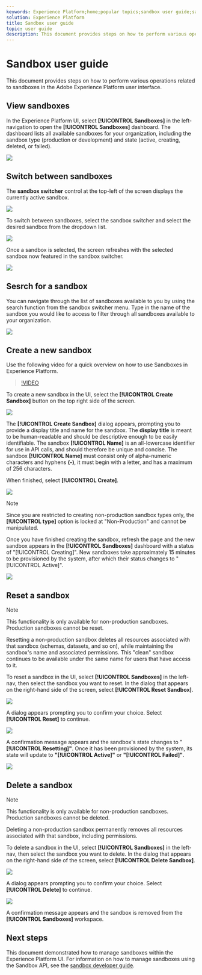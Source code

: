 ```yaml
---
keywords: Experience Platform;home;popular topics;sandbox user guide;sandbox guide
solution: Experience Platform
title: Sandbox user guide
topic: user guide
description: This document provides steps on how to perform various operations related to sandboxes in the Adobe Experience Platform user interface.
---
```


# Sandbox user guide

This document provides steps on how to perform various operations related to sandboxes in the Adobe Experience Platform user interface.

## View sandboxes

In the Experience Platform UI, select **[!UICONTROL Sandboxes]** in the left-navigation to open the **[!UICONTROL Sandboxes]** dashboard. The dashboard lists all available sandboxes for your organization, including the sandbox type (production or development) and state (active, creating, deleted, or failed).

![](../images/ui/view-sandboxes.png)

## Switch between sandboxes

The **sandbox switcher** control at the top-left of the screen displays the currently active sandbox.

![](../images/ui/sandbox-switcher.png)

To switch between sandboxes, select the sandbox switcher and select the desired sandbox from the dropdown list.

![](../images/ui/switcher-menu.png)

Once a sandbox is selected, the screen refreshes with the selected sandbox now featured in the sandbox switcher.

![](../images/ui/switched.png)

## Sesrch for a sandbox

You can navigate through the list of sandboxes available to you by using the search function from the sandbox switcher menu. Type in the name of the sandbox you would like to access to filter through all sandboxes available to your organization.

![](../images/ui/sandbox-search.png)

## Create a new sandbox

Use the following video for a quick overview on how to use Sandboxes in Experience Platform.

>[!VIDEO](https://video.tv.adobe.com/v/29838/?quality=12&learn=on)

To create a new sandbox in the UI, select the **[!UICONTROL Create Sandbox]** button on the top right side of the screen.

![](../images/ui/create-sandbox.png)

The **[!UICONTROL Create Sandbox]** dialog appears, prompting you to provide a display title and name for the sandbox. The **display title** is meant to be human-readable and should be descriptive enough to be easily identifiable. The sandbox **[!UICONTROL Name]** is an all-lowercase identifier for use in API calls, and should therefore be unique and concise. The sandbox **[!UICONTROL Name]** must consist only of alpha-numeric characters and hyphens **(-)**, it must begin with a letter, and has a maximum of 256 characters.

When finished, select **[!UICONTROL Create]**.

![](../images/ui/create-dialog.png)

>[!NOTE]
>
>Since you are restricted to creating non-production sandbox types only, the **[!UICONTROL type]** option is locked at "Non-Production" and cannot be manipulated.

Once you have finished creating the sandbox, refresh the page and the new sandbox appears in the **[!UICONTROL Sandboxes]** dashboard with a status of "[!UICONTROL Creating]". New sandboxes take approximately 15 minutes to be provisioned by the system, after which their status changes to "[!UICONTROL Active]".

![](../images/ui/creating.png)

## Reset a sandbox

>[!NOTE]
>
>This functionality is only available for non-production sandboxes. Production sandboxes cannot be reset.

Resetting a non-production sandbox deletes all resources associated with that sandbox (schemas, datasets, and so on), while maintaining the sandbox's name and associated permissions. This "clean" sandbox continues to be available under the same name for users that have access to it.

To reset a sandbox in the UI, select **[!UICONTROL Sandboxes]** in the left-nav, then select the sandbox you want to reset. In the dialog that appears on the right-hand side of the screen, select **[!UICONTROL Reset Sandbox]**.

![](../images/ui/reset-sandbox.png)

A dialog appears prompting you to confirm your choice. Select **[!UICONTROL Reset]** to continue.

![](../images/ui/reset-confirm.png)

A confirmation message appears and the sandbox's state changes to "**[!UICONTROL Resetting]"**. Once it has been provisioned by the system, its state will update to **"[!UICONTROL Active]"** or **"[!UICONTROL Failed]"**.

![](../images/ui/resetting.png)

## Delete a sandbox

>[!NOTE]
>
>This functionality is only available for non-production sandboxes. Production sandboxes cannot be deleted.

Deleting a non-production sandbox permanently removes all resources associated with that sandbox, including permissions.

 To delete a sandbox in the UI, select **[!UICONTROL Sandboxes]** in the left-nav, then select the sandbox you want to delete. In the dialog that appears on the right-hand side of the screen, select **[!UICONTROL Delete Sandbox]**.

![](../images/ui/delete-sandbox.png)

A dialog appears prompting you to confirm your choice. Select **[!UICONTROL Delete]** to continue.

![](../images/ui/delete-confirm.png)

A confirmation message appears and the sandbox is removed from the **[!UICONTROL Sandboxes]** workspace.

## Next steps

This document demonstrated how to manage sandboxes within the Experience Platform UI. For information on how to manage sandboxes using the Sandbox API, see the [sandbox developer guide](../api/getting-started.md).